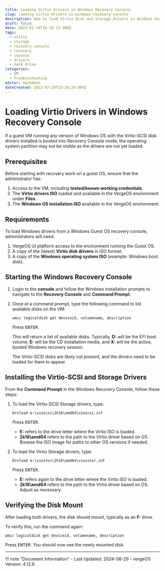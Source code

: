 ```yaml
---
title: Loading Virtio Drivers in Windows Recovery Console  
slug: loading-virtio-drivers-in-windows-recovery-console  
description: How to load Virtio Disk and Storage drivers in Windows Recovery Console  
draft: false  
date: 2023-01-24T14:18:13.900Z  
tags:
  - virtio
  - storage
  - recovery console
  - recovery
  - console
  - drivers
  - hard drive
categories:  
  - VM  
  - Troubleshooting  
editor: markdown  
dateCreated: 2022-07-29T15:28:29.904Z  
---
```


# Loading Virtio Drivers in Windows Recovery Console

If a guest VM running any version of Windows OS with the Virtio-SCSI disk drivers installed is booted into Recovery Console mode, the operating system partition may not be visible as the drivers are not yet loaded.

## Prerequisites

Before starting with recovery work on a guest OS, ensure that the administrator has:

1. Access to the VM, including **tested/known working credentials**.
2. The **Virtio drivers ISO** loaded and available in the VergeOS environment under **Files**.
3. The **Windows OS installation ISO** available in the VergeOS environment.

## Requirements

To load Windows drivers from a Windows Guest OS recovery console, administrators will need:

1. VergeOS UI platform access to the environment running the Guest OS.
2. A copy of the (latest) **Virtio disk drivers** in ISO format.
3. A copy of the **Windows operating system ISO** (example: Windows boot disk).

## Starting the Windows Recovery Console

1. Login to the **console** and follow the Windows installation prompts to navigate to the **Recovery Console** and **Command Prompt**.
2. Once at a command prompt, type the following command to list available disks on the VM:

   ```doscon
   wmic logicaldisk get deviceid, volumename, description
   ```

   Press <kbd>ENTER</kbd>.

   This will return a list of available disks. Typically, **D:** will be the EFI boot volume, **E:** will be the CD installation media, and **X:** will be the active, booted Windows recovery session.

   The Virtio-SCSI disks are likely not present, and the drivers need to be loaded for them to appear.

## Installing the Virtio-SCSI and Storage Drivers

From the **Command Prompt** in the Windows Recovery Console, follow these steps:

1. To load the Virtio-SCSI Storage drivers, type:

   ```doscon
   Drvload e:\vioscsi\2k16\amd64\vioscsi.inf
   ```

   Press <kbd>ENTER</kbd>.

   - **E:** refers to the drive letter where the Virtio ISO is loaded.
   - **2k16\\amd64** refers to the path to the Virtio driver based on OS. Browse the ISO image for paths to other OS versions if needed.

2. To load the Virtio Storage drivers, type:

   ```doscon
   Drvload e:\viostor\2k16\amd64\viosstor.inf
   ```

   Press <kbd>ENTER</kbd>.

   - **E:** refers again to the drive letter where the Virtio ISO is loaded.
   - **2k16\\amd64** refers to the path to the Virtio driver based on OS. Adjust as necessary.

## Verifying the Disk Mount

After loading both drivers, the disk should mount, typically as an **F:** drive.

To verify this, run the command again:

```doscon
wmic logicaldisk get deviceid, volumename, description
```

Press <kbd>ENTER</kbd>. You should now see the newly mounted disk.

---

!!! note "Document Information"
    - Last Updated: 2024-08-29
    - vergeOS Version: 4.12.6

